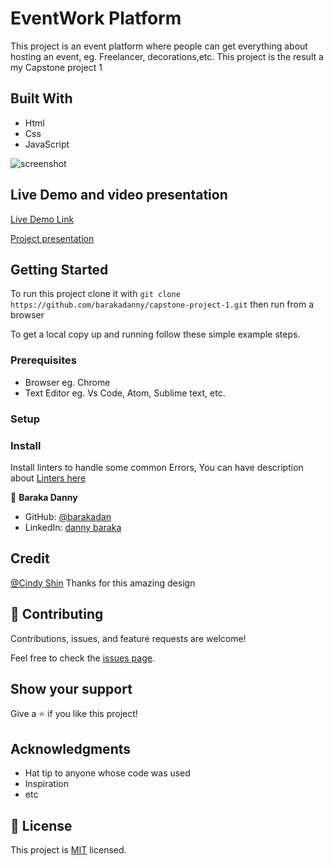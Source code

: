 # EventWork Platform

This project is an event platform where people can get everything about hosting an event, eg. Freelancer, decorations,etc. This project is the result a my Capstone project 1

## Built With

- Html
- Css
- JavaScript

![screenshot](asset/Readme.png)

## Live Demo and video presentation

[Live Demo Link](https://livedemo.com)

[Project presentation](https://www.loom.com/share/64bb82044bea44059fd00db687ffccc6)

## Getting Started

To run this project clone it with `git clone https://github.com/barakadanny/capstone-project-1.git`
then run from a browser

To get a local copy up and running follow these simple example steps.

### Prerequisites

- Browser eg. Chrome
- Text Editor eg. Vs Code, Atom, Sublime text, etc.

### Setup

### Install

Install linters to handle some common Errors, You can have description about [Linters here](https://github.com/microverseinc/linters-config)

👤 **Baraka Danny**

- GitHub: [@barakadan](https://github.com/barakadanny)
- LinkedIn: [danny baraka](https://www.linkedin.com/in/danny-baraka-589156169/)

## Credit

[@Cindy Shin](https://www.behance.net/adagio07) Thanks for this amazing design

## 🤝 Contributing

Contributions, issues, and feature requests are welcome!

Feel free to check the [issues page](../../issues/).

## Show your support

Give a ⭐️ if you like this project!

## Acknowledgments

- Hat tip to anyone whose code was used
- Inspiration
- etc

## 📝 License

This project is [MIT](./MIT.md) licensed.
